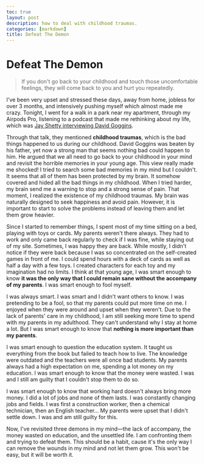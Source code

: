 ```yaml
---
toc: true
layout: post
description: how to deal with childhood traumas.
categories: [markdown]
title: Defeat The Demon
---
```


# Defeat The Demon

> If you don't go back to your childhood and touch those uncomfortable feelings, they will come back to you and hurt you repeatedly.



I've been very upset and stressed these days, away from home, jobless for over 3 months, and intensively pushing myself which almost made me crazy. Tonight, I went for a walk in a park near my apartment, through my Airpods Pro, listening to a podcast that made me rethinking about my life, which was [Jay Shetty interviewing David Goggins](https://www.youtube.com/watch?v=Gz3yZC8ZJsA).

Through that talk, they mentioned **childhood traumas**, which is the bad things happened to us during our childhood. David Goggins was beaten by his father, yet now a strong man that seems nothing bad could happen to him. He argued that we all need to go back to your childhood in your mind and revisit the horrible memories in your young age. This view really made me shocked! I tried to search some bad memories in my mind but I couldn't. It seems that all of them has been protected by my brain. It somehow covered and hided all the bad things in my childhood. When I tried harder, my brain send me a warning to stop and a strong sense of pain. That moment, I realized the existence of my childhood traumas. My brain was naturally designed to seek happiness and avoid pain. However, it is important to start to solve the problems instead of leaving them and let them grow heavier.

Since I started to remember things, I spent most of my time sitting on a bed, playing with toys or cards. My parents weren't there always. They had to work and only came back regularly to check if I was fine, while staying out of my site. Sometimes, I was happy they are back. While mostly, I didn't notice if they were back because I was so concentrated on the self-created games in front of me. I could spend hours with a deck of cards as well as half a day with a few toys. I created characters for each toy and my imagination had no limits. I think at that young age, I was smart enough to know **it was the only way that I could remain sane without the accompany of my parents**. I was smart enough to fool myself.

I was always smart. I was smart and I didn't want others to know. I was pretending to be a fool, so that my parents could put more time on me. I enjoyed when they were around and upset when they weren't. Due to the lack of parents' care in my childhood, I am still seeking more time to spend with my parents in my adulthood. They can't understand why I stay at home a lot. But I was smart enough to know that **nothing is more important than my parents**. 

I was smart enough to question the education system. It taught us everything from the book but failed to teach how to live. The knowledge were outdated and the teachers were all once bad students. My parents always had a high expectation on me, spending a lot money on my education. I was smart enough to know that the money were wasted. I was and I still am guilty that I couldn't stop them to do so.

I was smart enough to know that working hard doesn't always bring more money. I did a lot of jobs and none of them lasts. I was constantly changing jobs and fields. I was first a construction worker, then a chemical technician, then an English teacher... My parents were upset that I didn't settle down. I was and am still guilty for this.

Now, I've revisited three demons in my mind—the lack of accompany, the money wasted on education, and the unsettled life. I am confronting them and trying to defeat them. This should be a habit, cause it's the only way I can remove the wounds in my mind and not let them grow. This won't be easy, but it will be worth it.